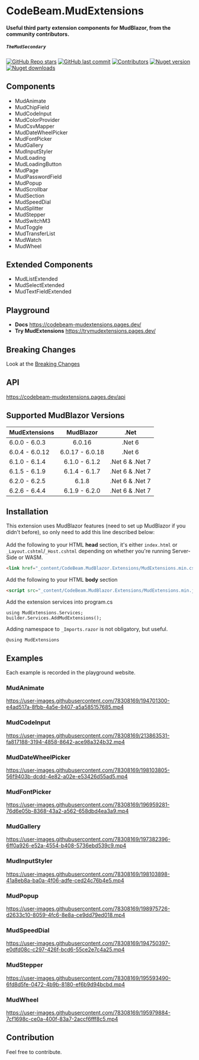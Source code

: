 # CodeBeam.MudExtensions
#### Useful third party extension components for MudBlazor, from the community contributors.
##### `TheMudSecondary`

[![GitHub Repo stars](https://img.shields.io/github/stars/codebeamorg/codebeam.mudblazor.extensions?color=594ae2&style=flat-square&logo=github)](https://github.com/codebeamorg/codebeam.mudblazor.extensions/stargazers)
[![GitHub last commit](https://img.shields.io/github/last-commit/codebeamorg/codebeam.mudblazor.extensions?color=594ae2&style=flat-square&logo=github)](https://github.com/codebeamorg/codebeam.mudblazor.extensions)
[![Contributors](https://img.shields.io/github/contributors/codebeamorg/codebeam.mudblazor.extensions?color=594ae2&style=flat-square&logo=github)](https://github.com/codebeamorg/codebeam.mudblazor.extensions/graphs/contributors)
[![Nuget version](https://img.shields.io/nuget/v/CodeBeam.mudblazor.extensions?color=ff4081&label=nuget%20version&logo=nuget&style=flat-square)](https://www.nuget.org/packages/CodeBeam.MudBlazor.Extensions)
[![Nuget downloads](https://img.shields.io/nuget/dt/CodeBeam.mudblazor.extensions?color=ff4081&label=nuget%20downloads&logo=nuget&style=flat-square)](https://www.nuget.org/packages/CodeBeam.MudBlazor.Extensions)

## Components

- MudAnimate
- MudChipField
- MudCodeInput
- MudColorProvider
- MudCsvMapper
- MudDateWheelPicker
- MudFontPicker
- MudGallery
- MudInputStyler
- MudLoading
- MudLoadingButton
- MudPage
- MudPasswordField
- MudPopup
- MudScrollbar
- MudSection
- MudSpeedDial
- MudSplitter
- MudStepper
- MudSwitchM3
- MudToggle
- MudTransferList
- MudWatch
- MudWheel

## Extended Components

- MudListExtended
- MudSelectExtended
- MudTextFieldExtended


## Playground
- **Docs**
https://codebeam-mudextensions.pages.dev/
- **Try MudExtensions**
https://trymudextensions.pages.dev/

## Breaking Changes
Look at the [Breaking Changes](https://github.com/CodeBeamOrg/CodeBeam.MudBlazor.Extensions/blob/dev/BreakingChanges.md)

## API
https://codebeam-mudextensions.pages.dev/api

## Supported MudBlazor Versions
| MudExtensions | MudBlazor | .Net |
| :---  |    :----:   | :---: |
| 6.0.0 - 6.0.3 | 6.0.16 | .Net 6 |
| 6.0.4 - 6.0.12 | 6.0.17 - 6.0.18 | .Net 6 |
| 6.1.0 - 6.1.4 | 6.1.0 - 6.1.2 | .Net 6 & .Net 7 |
| 6.1.5 - 6.1.9 | 6.1.4 - 6.1.7 | .Net 6 & .Net 7 |
| 6.2.0 - 6.2.5 | 6.1.8 | .Net 6 & .Net 7 |
| 6.2.6 - 6.4.4 | 6.1.9 - 6.2.0 | .Net 6 & .Net 7 |

## Installation
This extension uses MudBlazor features (need to set up MudBlazor if you didn't before), so only need to add this line described below:<br /><br />
Add the following to your HTML **head** section, it's either `index.html` or `_Layout.cshtml`/`_Host.cshtml` depending on whether you're running Server-Side or WASM.
```html
<link href="_content/CodeBeam.MudBlazor.Extensions/MudExtensions.min.css" rel="stylesheet" />
```

Add the following to your HTML **body** section
```html
<script src="_content/CodeBeam.MudBlazor.Extensions/MudExtensions.min.js"></script>
```

Add the extension services into program.cs
```razor
using MudExtensions.Services;
builder.Services.AddMudExtensions();
```

Adding namespace to `_Imports.razor` is not obligatory, but useful.
```razor
@using MudExtensions
```

## Examples
Each example is recorded in the playground website.

### MudAnimate

https://user-images.githubusercontent.com/78308169/194701300-e4ad517a-8fbb-4a5e-9407-a5a585157685.mp4

### MudCodeInput

https://user-images.githubusercontent.com/78308169/213863531-fa817188-3194-4858-8642-ace98a324b32.mp4

### MudDateWheelPicker

https://user-images.githubusercontent.com/78308169/198103805-56f9403b-dcdd-4e82-a02e-e53426d55ad5.mp4

### MudFontPicker

https://user-images.githubusercontent.com/78308169/196959281-76d6e05b-8368-43a2-a562-658dbd4ea3a9.mp4

### MudGallery

https://user-images.githubusercontent.com/78308169/197382396-6ff0a926-e52a-4554-b408-5736ebd539c9.mp4

### MudInputStyler

https://user-images.githubusercontent.com/78308169/198103898-41a8eb8a-ba0a-4f06-adfe-ced24c76b4e5.mp4

### MudPopup

https://user-images.githubusercontent.com/78308169/198975726-d2633c10-8059-4fc6-8e8a-ce9dd79ed018.mp4

### MudSpeedDial

https://user-images.githubusercontent.com/78308169/194750397-e0dfd08c-c297-426f-bcd6-55ce2e7c4a25.mp4

### MudStepper

https://user-images.githubusercontent.com/78308169/195593490-6fd8d5fe-0472-4b9b-8180-ef6b9d94bcbd.mp4

### MudWheel

https://user-images.githubusercontent.com/78308169/195979884-7cf1698c-ce0a-400f-83a7-2accf6fff8c5.mp4


## Contribution
Feel free to contribute.
